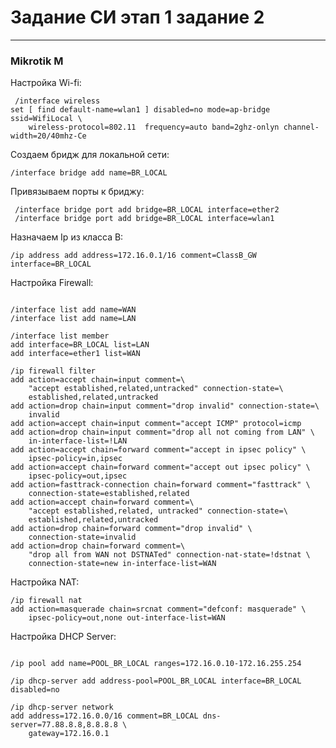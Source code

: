 # Задание СИ этап 1 задание 2

---
### Mikrotik M

Настройка Wi-fi:
<pre><code> /interface wireless
set [ find default-name=wlan1 ] disabled=no mode=ap-bridge ssid=WifiLocal \
    wireless-protocol=802.11  frequency=auto band=2ghz-onlyn channel-width=20/40mhz-Ce</code></pre>

Создаем бридж для локальной сети:
<pre><code>/interface bridge add name=BR_LOCAL</code></pre>

Привязываем порты к бриджу:
<pre><code> /interface bridge port add bridge=BR_LOCAL interface=ether2 
 /interface bridge port add bridge=BR_LOCAL interface=wlan1
</code></pre>

Назначаем Ip из класса B:

<pre><code>/ip address add address=172.16.0.1/16 comment=ClassB_GW interface=BR_LOCAL</code></pre>

Настройка Firewall:

<pre><code>
/interface list add name=WAN
/interface list add name=LAN

/interface list member
add interface=BR_LOCAL list=LAN
add interface=ether1 list=WAN

/ip firewall filter
add action=accept chain=input comment=\
    "accept established,related,untracked" connection-state=\
    established,related,untracked
add action=drop chain=input comment="drop invalid" connection-state=\
    invalid
add action=accept chain=input comment="accept ICMP" protocol=icmp
add action=drop chain=input comment="drop all not coming from LAN" \
    in-interface-list=!LAN
add action=accept chain=forward comment="accept in ipsec policy" \
    ipsec-policy=in,ipsec
add action=accept chain=forward comment="accept out ipsec policy" \
    ipsec-policy=out,ipsec
add action=fasttrack-connection chain=forward comment="fasttrack" \
    connection-state=established,related
add action=accept chain=forward comment=\
    "accept established,related, untracked" connection-state=\
    established,related,untracked
add action=drop chain=forward comment="drop invalid" \
    connection-state=invalid
add action=drop chain=forward comment=\
    "drop all from WAN not DSTNATed" connection-nat-state=!dstnat \
    connection-state=new in-interface-list=WAN</code></pre>

Настройка NAT:

<pre><code>/ip firewall nat
add action=masquerade chain=srcnat comment="defconf: masquerade" \
    ipsec-policy=out,none out-interface-list=WAN</code></pre>

Настройка DHCP Server:

<pre><code>
/ip pool add name=POOL_BR_LOCAL ranges=172.16.0.10-172.16.255.254

/ip dhcp-server add address-pool=POOL_BR_LOCAL interface=BR_LOCAL disabled=no

/ip dhcp-server network
add address=172.16.0.0/16 comment=BR_LOCAL dns-server=77.88.8.8,8.8.8.8 \
    gateway=172.16.0.1
</code></pre>